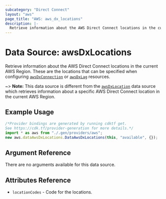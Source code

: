 ```yaml
---
subcategory: "Direct Connect"
layout: "aws"
page_title: "AWS: aws_dx_locations"
description: |-
  Retrieve information about the AWS Direct Connect locations in the current AWS Region.
---
```


# Data Source: awsDxLocations

Retrieve information about the AWS Direct Connect locations in the current AWS Region.
These are the locations that can be specified when configuring [`awsDxConnection`](/docs/providers/aws/r/dx_connection.html) or [`awsDxLag`](/docs/providers/aws/r/dx_lag.html) resources.

\~> **Note:** This data source is different from the [`awsDxLocation`](/docs/providers/aws/d/dx_location.html) data source which retrieves information about a specific AWS Direct Connect location in the current AWS Region.

## Example Usage

```typescript
/*Provider bindings are generated by running cdktf get.
See https://cdk.tf/provider-generation for more details.*/
import * as aws from "./.gen/providers/aws";
new aws.dataAwsDxLocations.DataAwsDxLocations(this, "available", {});

```

## Argument Reference

There are no arguments available for this data source.

## Attributes Reference

* `locationCodes` - Code for the locations.
